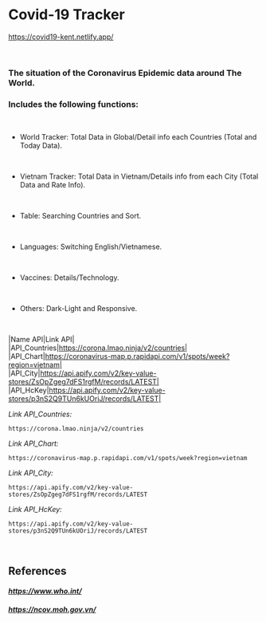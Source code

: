 # Covid-19 Tracker
https://covid19-kent.netlify.app/

<br>

### The situation of the Coronavirus Epidemic data around The World.
### Includes the following functions:
<br>

+ World Tracker: Total Data in Global/Detail info each Countries (Total and Today Data).
<br>

+ Vietnam Tracker: Total Data in Vietnam/Details info from each City (Total Data and Rate Info).
<br>

+ Table: Searching Countries and Sort.
<br>

+ Languages: Switching English/Vietnamese.
<br>

+ Vaccines: Details/Technology.
<br>

+ Others: Dark-Light and Responsive.
<br>

|Name API|Link API|
<br>
|API_Countries|https://corona.lmao.ninja/v2/countries|
<br>
|API_Chart|https://coronavirus-map.p.rapidapi.com/v1/spots/week?region=vietnam|
<br>
|API_City|https://api.apify.com/v2/key-value-stores/ZsOpZgeg7dFS1rgfM/records/LATEST|
<br>
|API_HcKey|https://api.apify.com/v2/key-value-stores/p3nS2Q9TUn6kUOriJ/records/LATEST|
<br>

_Link API_Countries:_
```
https://corona.lmao.ninja/v2/countries
```

_Link API_Chart:_
```
https://coronavirus-map.p.rapidapi.com/v1/spots/week?region=vietnam
```

_Link API_City:_
```
https://api.apify.com/v2/key-value-stores/ZsOpZgeg7dFS1rgfM/records/LATEST
```

_Link API_HcKey:_
```
https://api.apify.com/v2/key-value-stores/p3nS2Q9TUn6kUOriJ/records/LATEST
```
<br>

## References
#### _https://www.who.int/_
#### _https://ncov.moh.gov.vn/_
